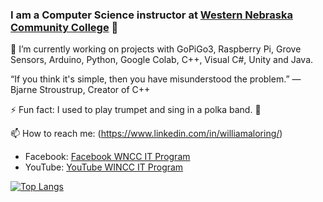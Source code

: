 ### I am a Computer Science instructor at [Western Nebraska Community College](https://www.wncc.edu) 👋

🔭 I’m currently working on projects with GoPiGo3, Raspberry Pi, Grove Sensors, Arduino, Python, Google Colab, C++, Visual C#, Unity and Java.

“If you think it's simple, then you have misunderstood the problem.” — Bjarne Stroustrup, Creator of C++

⚡ Fun fact: I used to play trumpet and sing in a polka band. :guitar:

📫 How to reach me: (https://www.linkedin.com/in/williamaloring/)

- Facebook: [Facebook WNCC IT Program](https://www.facebook.com/wnccitprogram/)
- YouTube: [YouTube WINCC IT Program](https://www.youtube.com/@wnccitprogram)

[![Top Langs](https://github-readme-stats.vercel.app/api/top-langs/?username=itinstructor&layout=compact&hide=Batchfile&theme=maroongold)](https://github.com/anuraghazra/github-readme-stats)

<!--
**itinstructor/itinstructor** is a ✨ _special_ ✨ repository because its `README.md` (this file) appears on your GitHub profile.

Here are some ideas to get you started:

- 🌱 I’m currently learning all of the above.
- 👯 I’m looking to collaborate on ...
- 🤔 I’m looking for help with ...
- 💬 Ask me about ...
- 😄 Pronouns: ...
-->
